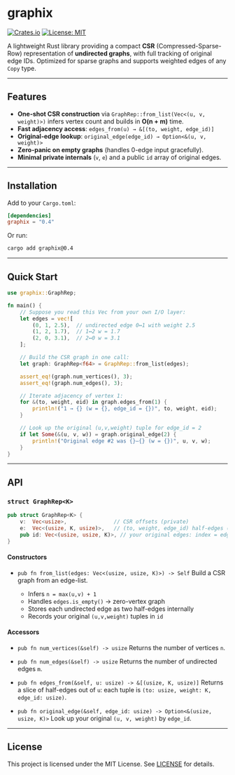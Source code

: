 # graphix

[![Crates.io](https://img.shields.io/crates/v/graphix.svg)](https://crates.io/crates/graphix)  [![License: MIT](https://img.shields.io/badge/license-MIT-blue.svg)](LICENSE)

A lightweight Rust library providing a compact **CSR** (Compressed-Sparse-Row) representation of **undirected graphs**, with full tracking of original edge IDs. Optimized for sparse graphs and supports weighted edges of any `Copy` type.

---

## Features

- **One-shot CSR construction** via `GraphRep::from_list(Vec<(u, v, weight)>)`
  infers vertex count and builds in **O(n + m)** time.
- **Fast adjacency access**:
  `edges_from(u) → &[(to, weight, edge_id)]`
- **Original‐edge lookup**:
  `original_edge(edge_id) → Option<&(u, v, weight)>`
- **Zero-panic on empty graphs** (handles 0-edge input gracefully).
- **Minimal private internals** (`v`, `e`) and a public `id` array of original edges.

---

## Installation

Add to your `Cargo.toml`:

```toml
[dependencies]
graphix = "0.4"
````

Or run:

```bash
cargo add graphix@0.4
```

---

## Quick Start

```rust
use graphix::GraphRep;

fn main() {
    // Suppose you read this Vec from your own I/O layer:
    let edges = vec![
        (0, 1, 2.5),  // undirected edge 0↔1 with weight 2.5
        (1, 2, 1.7),  // 1↔2 w = 1.7
        (2, 0, 3.1),  // 2↔0 w = 3.1
    ];

    // Build the CSR graph in one call:
    let graph: GraphRep<f64> = GraphRep::from_list(edges);

    assert_eq!(graph.num_vertices(), 3);
    assert_eq!(graph.num_edges(), 3);

    // Iterate adjacency of vertex 1:
    for &(to, weight, eid) in graph.edges_from(1) {
        println!("1 → {} (w = {}, edge_id = {})", to, weight, eid);
    }

    // Look up the original (u,v,weight) tuple for edge_id = 2
    if let Some(&(u, v, w)) = graph.original_edge(2) {
        println!("Original edge #2 was {}–{} (w = {})", u, v, w);
    }
}
```

---

## API

### `struct GraphRep<K>`

```rust
pub struct GraphRep<K> {
    v:  Vec<usize>,               // CSR offsets (private)
    e:  Vec<(usize, K, usize)>,   // (to, weight, edge_id) half-edges (private)
    pub id: Vec<(usize, usize, K)>, // your original edges: index = edge_id
}
```

#### Constructors

* `pub fn from_list(edges: Vec<(usize, usize, K)>) -> Self`
  Build a CSR graph from an edge-list.

  * Infers `n = max(u,v) + 1`
  * Handles `edges.is_empty()` → zero-vertex graph
  * Stores each undirected edge as two half-edges internally
  * Records your original `(u,v,weight)` tuples in `id`

#### Accessors

* `pub fn num_vertices(&self) -> usize`
  Returns the number of vertices `n`.

* `pub fn num_edges(&self) -> usize`
  Returns the number of undirected edges `m`.

* `pub fn edges_from(&self, u: usize) -> &[(usize, K, usize)]`
  Returns a slice of half-edges out of `u`:
  each tuple is `(to: usize, weight: K, edge_id: usize)`.

* `pub fn original_edge(&self, edge_id: usize) -> Option<&(usize, usize, K)>`
  Look up your original `(u, v, weight)` by `edge_id`.

---

## License

This project is licensed under the MIT License. See [LICENSE](LICENSE) for details.
